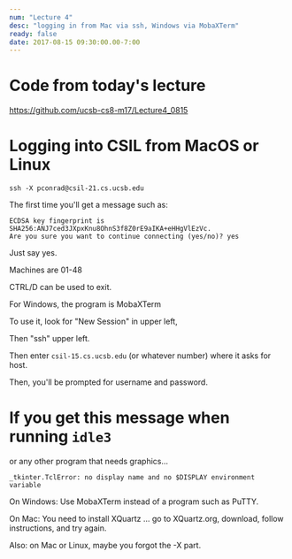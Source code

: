 ```yaml
---
num: "Lecture 4"
desc: "logging in from Mac via ssh, Windows via MobaXTerm"
ready: false
date: 2017-08-15 09:30:00.00-7:00
---
```


# Code from today's lecture

<https://github.com/ucsb-cs8-m17/Lecture4_0815>

# Logging into CSIL from MacOS or Linux

```
ssh -X pconrad@csil-21.cs.ucsb.edu
```

The first time you'll get a message such as:

```
ECDSA key fingerprint is SHA256:ANJ7ced3JXpxKnu8OhnS3f8Z0rE9aIKA+eHHgVlEzVc.
Are you sure you want to continue connecting (yes/no)? yes
```

Just say yes.

Machines are 01-48

CTRL/D can be used to exit.


For Windows, the program is MobaXTerm

To use it, look for "New Session" in upper left,

Then "ssh" upper left.

Then enter `csil-15.cs.ucsb.edu` (or whatever number)
where it asks for host.

Then, you'll be prompted for username and password.

# If you get this message when running `idle3`

or any other program that needs graphics...

```
_tkinter.TclError: no display name and no $DISPLAY environment variable
```

On Windows: Use MobaXTerm instead of a program such as PuTTY.

On Mac: You need to install XQuartz ... go to XQuartz.org, download, follow instructions, and try again.

Also: on Mac or Linux, maybe you forgot the -X part.
